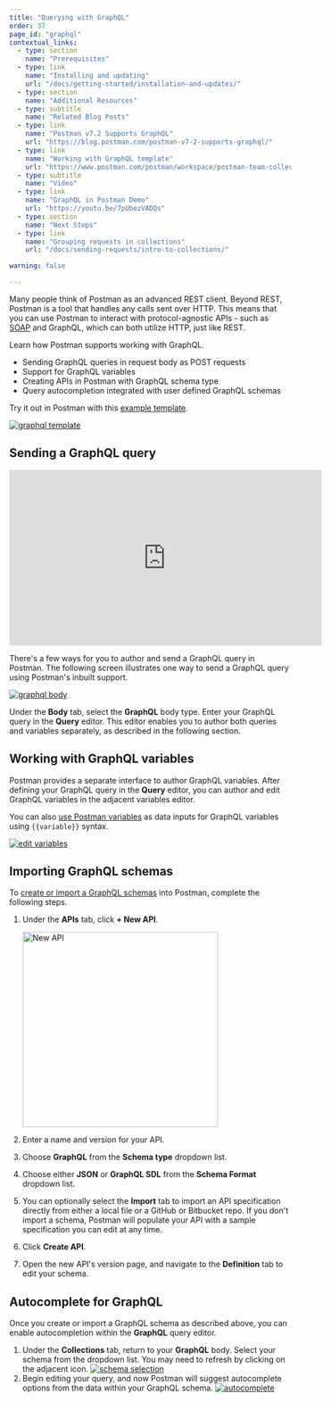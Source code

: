 ```yaml
---
title: "Querying with GraphQL"
order: 37
page_id: "graphql"
contextual_links:
  - type: section
    name: "Prerequisites"
  - type: link
    name: "Installing and updating"
    url: "/docs/getting-started/installation-and-updates/"
  - type: section
    name: "Additional Resources"
  - type: subtitle
    name: "Related Blog Posts"
  - type: link
    name: "Postman v7.2 Supports GraphQL"
    url: "https://blog.postman.com/postman-v7-2-supports-graphql/"
  - type: link
    name: "Working with GraphQL template"
    url: "https://www.postman.com/postman/workspace/postman-team-collections/collection/1559645-c0dd3eb3-5258-4ddd-a6e4-2780c5212e33?ctx=documentation"
  - type: subtitle
    name: "Video"
  - type: link
    name: "GraphQL in Postman Demo"
    url: "https://youtu.be/7pUbezVADQs"
  - type: section
    name: "Next Steps"
  - type: link
    name: "Grouping requests in collections"
    url: "/docs/sending-requests/intro-to-collections/"

warning: false

---
```


Many people think of Postman as an advanced REST client. Beyond REST, Postman is a tool that handles any calls sent over HTTP. This means that you can use Postman to interact with protocol-agnostic APIs - such as [SOAP](/docs/sending-requests/supported-api-frameworks/making-soap-requests/) and GraphQL, which can both utilize HTTP, just like REST.

Learn how Postman supports working with GraphQL.

* Sending GraphQL queries in request body as POST requests
* Support for GraphQL variables
* Creating APIs in Postman with GraphQL schema type
* Query autocompletion integrated with user defined GraphQL schemas

Try it out in Postman with this [example template](https://www.postman.com/postman/workspace/postman-team-collections/collection/1559645-c0dd3eb3-5258-4ddd-a6e4-2780c5212e33?ctx=documentation).

[![graphql template](https://i.imgur.com/Ic70c1G.png)](https://i.imgur.com/Ic70c1G.png)

## Sending a GraphQL query

<iframe loading="lazy" width="560" height="315" src="https://www.youtube-nocookie.com/embed/7pUbezVADQs" frameborder="0" allow="accelerometer; autoplay; clipboard-write; encrypted-media; gyroscope; picture-in-picture" allowfullscreen></iframe>

<br/>

There's a few ways for you to author and send a GraphQL query in Postman. The following screen illustrates one way to send a GraphQL query using Postman's inbuilt support.

[![graphql body](https://assets.postman.com/postman-docs/GraphQL-Body.png)](https://assets.postman.com/postman-docs/GraphQL-Body.png)

Under the **Body** tab, select the **GraphQL** body type. Enter your GraphQL query in the **Query** editor. This editor enables you to author both queries and variables separately, as described in the following section.

## Working with GraphQL variables

Postman provides a separate interface to author GraphQL variables. After defining your GraphQL query in the **Query** editor, you can author and edit GraphQL variables in the adjacent variables editor.

You can also [use Postman variables](/docs/sending-requests/variables/) as data inputs for GraphQL variables using `{{variable}}` syntax.

[![edit variables](https://assets.postman.com/postman-docs/GraphQL-Body-Variables.png)](https://assets.postman.com/postman-docs/GraphQL-Body-Variables.png)

## Importing GraphQL schemas

To [create or import a GraphQL schemas](/docs/designing-and-developing-your-api/the-api-workflow/) into Postman, complete the following steps.

1. Under the **APIs** tab, click **+ New API**.

    <img src="https://assets.postman.com/postman-docs/create-api-v9.jpg" alt="New API" width="350px" />

1. Enter a name and version for your API.
1. Choose **GraphQL** from the **Schema type** dropdown list.
1. Choose either **JSON** or **GraphQL SDL** from the **Schema Format** dropdown list.
1. You can optionally select the **Import** tab to import an API specification directly from either a local file or a GitHub or Bitbucket repo. If you don't import a schema, Postman will populate your API with a sample specification you can edit at any time.
1. Click **Create API**.
1. Open the new API's version page, and navigate to the **Definition** tab to edit your schema.

## Autocomplete for GraphQL

Once you create or import a GraphQL schema as described above, you can enable autocompletion within the **GraphQL** query editor.

1. Under the **Collections** tab, return to your **GraphQL** body. Select your schema from the dropdown list. You may need to refresh by clicking on the adjacent icon.
[![schema selection](https://i.imgur.com/bhesWgs.png)](https://i.imgur.com/bhesWgs.png)
1. Begin editing your query, and now Postman will suggest autocomplete options from the data within your GraphQL schema.
[![autocomplete](https://i.imgur.com/Ai5cW4q.png)](https://i.imgur.com/Ai5cW4q.png)
